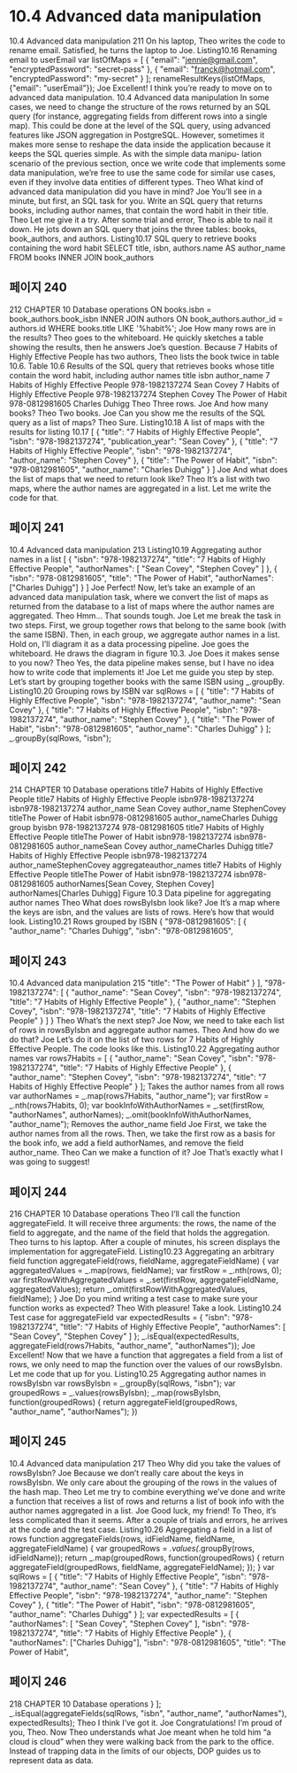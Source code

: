 # 10.4 Advanced data manipulation

10.4 Advanced data manipulation 211
On his laptop, Theo writes the code to rename email. Satisfied, he turns the laptop to Joe.
Listing10.16 Renaming email to userEmail
var listOfMaps = [
{
"email": "jennie@gmail.com",
"encryptedPassword": "secret-pass"
},
{
"email": "franck@hotmail.com",
"encryptedPassword": "my-secret"
}
];
renameResultKeys(listOfMaps,
{"email": "userEmail"});
Joe Excellent! I think you’re ready to move on to advanced data manipulation.
10.4 Advanced data manipulation
In some cases, we need to change the structure of the rows returned by an SQL query
(for instance, aggregating fields from different rows into a single map). This could be
done at the level of the SQL query, using advanced features like JSON aggregation in
PostgreSQL. However, sometimes it makes more sense to reshape the data inside the
application because it keeps the SQL queries simple. As with the simple data manipu-
lation scenario of the previous section, once we write code that implements some data
manipulation, we’re free to use the same code for similar use cases, even if they involve
data entities of different types.
Theo What kind of advanced data manipulation did you have in mind?
Joe You’ll see in a minute, but first, an SQL task for you. Write an SQL query that
returns books, including author names, that contain the word habit in their
title.
Theo Let me give it a try.
After some trial and error, Theo is able to nail it down. He jots down an SQL query that
joins the three tables: books, book_authors, and authors.
Listing10.17 SQL query to retrieve books containing the word habit
SELECT
title,
isbn,
authors.name AS author_name
FROM
books
INNER JOIN
book_authors

## 페이지 240

212 CHAPTER 10 Database operations
ON books.isbn = book_authors.book_isbn
INNER JOIN
authors
ON book_authors.author_id = authors.id
WHERE books.title LIKE '%habit%';
Joe How many rows are in the results?
Theo goes to the whiteboard. He quickly sketches a table showing the results, then he
answers Joe’s question. Because 7 Habits of Highly Effective People has two authors, Theo lists
the book twice in table 10.6.
Table 10.6 Results of the SQL query that retrieves books whose title contain the word habit, including
author names
title isbn author_name
7 Habits of Highly Effective People 978-1982137274 Sean Covey
7 Habits of Highly Effective People 978-1982137274 Stephen Covey
The Power of Habit 978-0812981605 Charles Duhigg
Theo Three rows.
Joe And how many books?
Theo Two books.
Joe Can you show me the results of the SQL query as a list of maps?
Theo Sure.
Listing10.18 A list of maps with the results for listing 10.17
[
{
"title": "7 Habits of Highly Effective People",
"isbn": "978-1982137274",
"publication_year": "Sean Covey"
},
{
"title": "7 Habits of Highly Effective People",
"isbn": "978-1982137274",
"author_name": "Stephen Covey"
},
{
"title": "The Power of Habit",
"isbn": "978-0812981605",
"author_name": "Charles Duhigg"
}
]
Joe And what does the list of maps that we need to return look like?
Theo It’s a list with two maps, where the author names are aggregated in a list. Let
me write the code for that.

## 페이지 241

10.4 Advanced data manipulation 213
Listing10.19 Aggregating author names in a list
[
{
"isbn": "978-1982137274",
"title": "7 Habits of Highly Effective People",
"authorNames": [
"Sean Covey",
"Stephen Covey"
]
},
{
"isbn": "978-0812981605",
"title": "The Power of Habit",
"authorNames": ["Charles Duhigg"]
}
]
Joe Perfect! Now, let’s take an example of an advanced data manipulation task,
where we convert the list of maps as returned from the database to a list of
maps where the author names are aggregated.
Theo Hmm... That sounds tough.
Joe Let me break the task in two steps. First, we group together rows that belong to
the same book (with the same ISBN). Then, in each group, we aggregate
author names in a list. Hold on, I’ll diagram it as a data processing pipeline.
Joe goes the whiteboard. He draws the diagram in figure 10.3.
Joe Does it makes sense to you now?
Theo Yes, the data pipeline makes sense, but I have no idea how to write code that
implements it!
Joe Let me guide you step by step. Let’s start by grouping together books with the
same ISBN using _.groupBy.
Listing10.20 Grouping rows by ISBN
var sqlRows = [
{
"title": "7 Habits of Highly Effective People",
"isbn": "978-1982137274",
"author_name": "Sean Covey"
},
{
"title": "7 Habits of Highly Effective People",
"isbn": "978-1982137274",
"author_name": "Stephen Covey"
},
{
"title": "The Power of Habit",
"isbn": "978-0812981605",
"author_name": "Charles Duhigg"
}
];
_.groupBy(sqlRows, "isbn");

## 페이지 242

214 CHAPTER 10 Database operations
title7 Habits of Highly Effective People title7 Habits of Highly Effective People
isbn978-1982137274 isbn978-1982137274
author_name Sean Covey author_name StephenCovey
titleThe Power of Habit
isbn978-0812981605
author_nameCharles Duhigg
group byisbn
978-1982137274 978-0812981605
title7 Habits of Highly Effective People titleThe Power of Habit
isbn978-1982137274 isbn978-0812981605
author_nameSean Covey author_nameCharles Duhigg
title7 Habits of Highly Effective People
isbn978-1982137274
author_nameStephenCovey
aggregateauthor_names
title7 Habits of Highly Effective People titleThe Power of Habit
isbn978-1982137274 isbn978-0812981605
authorNames[Sean Covey, Stephen Covey] authorNames[Charles Duhigg]
Figure 10.3 Data pipeline for aggregating author names
Theo What does rowsByIsbn look like?
Joe It’s a map where the keys are isbn, and the values are lists of rows. Here’s how
that would look.
Listing10.21 Rows grouped by ISBN
{
"978-0812981605": [
{
"author_name": "Charles Duhigg",
"isbn": "978-0812981605",

## 페이지 243

10.4 Advanced data manipulation 215
"title": "The Power of Habit"
}
],
"978-1982137274": [
{
"author_name": "Sean Covey",
"isbn": "978-1982137274",
"title": "7 Habits of Highly Effective People"
},
{
"author_name": "Stephen Covey",
"isbn": "978-1982137274",
"title": "7 Habits of Highly Effective People"
}
]
}
Theo What’s the next step?
Joe Now, we need to take each list of rows in rowsByIsbn and aggregate author
names.
Theo And how do we do that?
Joe Let’s do it on the list of two rows for 7 Habits of Highly Effective People. The code
looks like this.
Listing10.22 Aggregating author names
var rows7Habits = [
{
"author_name": "Sean Covey",
"isbn": "978-1982137274",
"title": "7 Habits of Highly Effective People"
},
{
"author_name": "Stephen Covey",
"isbn": "978-1982137274",
"title": "7 Habits of Highly Effective People"
}
]; Takes the
author names
from all rows
var authorNames = _.map(rows7Habits, "author_name");
var firstRow = _.nth(rows7Habits, 0);
var bookInfoWithAuthorNames = _.set(firstRow, "authorNames", authorNames);
_.omit(bookInfoWithAuthorNames, "author_name");
Removes the
author_name field
Joe First, we take the author names from all the rows. Then, we take the first row as
a basis for the book info, we add a field authorNames, and remove the field
author_name.
Theo Can we make a function of it?
Joe That’s exactly what I was going to suggest!

## 페이지 244

216 CHAPTER 10 Database operations
Theo I’ll call the function aggregateField. It will receive three arguments: the
rows, the name of the field to aggregate, and the name of the field that holds
the aggregation.
Theo turns to his laptop. After a couple of minutes, his screen displays the implementation
for aggregateField.
Listing10.23 Aggregating an arbitrary field
function aggregateField(rows, fieldName, aggregateFieldName) {
var aggregatedValues = _.map(rows, fieldName);
var firstRow = _.nth(rows, 0);
var firstRowWithAggregatedValues = _.set(firstRow,
aggregateFieldName,
aggregatedValues);
return _.omit(firstRowWithAggregatedValues, fieldName);
}
Joe Do you mind writing a test case to make sure your function works as expected?
Theo With pleasure! Take a look.
Listing10.24 Test case for aggregateField
var expectedResults = {
"isbn": "978-1982137274",
"title": "7 Habits of Highly Effective People",
"authorNames": [
"Sean Covey",
"Stephen Covey"
]
};
_.isEqual(expectedResults,
aggregateField(rows7Habits,
"author_name",
"authorNames"));
Joe Excellent! Now that we have a function that aggregates a field from a list of
rows, we only need to map the function over the values of our rowsByIsbn. Let
me code that up for you.
Listing10.25 Aggregating author names in rowsByIsbn
var rowsByIsbn = _.groupBy(sqlRows, "isbn");
var groupedRows = _.values(rowsByIsbn);
_.map(rowsByIsbn, function(groupedRows) {
return aggregateField(groupedRows, "author_name", "authorNames");
})

## 페이지 245

10.4 Advanced data manipulation 217
Theo Why did you take the values of rowsByIsbn?
Joe Because we don’t really care about the keys in rowsByIsbn. We only care about
the grouping of the rows in the values of the hash map.
Theo Let me try to combine everything we’ve done and write a function that receives
a list of rows and returns a list of book info with the author names aggregated
in a list.
Joe Good luck, my friend!
To Theo, it’s less complicated than it seems. After a couple of trials and errors, he arrives at
the code and the test case.
Listing10.26 Aggregating a field in a list of rows
function aggregateFields(rows, idFieldName,
fieldName, aggregateFieldName) {
var groupedRows = _.values(_.groupBy(rows, idFieldName));
return _.map(groupedRows, function(groupedRows) {
return aggregateField(groupedRows, fieldName, aggregateFieldName);
});
}
var sqlRows = [
{
"title": "7 Habits of Highly Effective People",
"isbn": "978-1982137274",
"author_name": "Sean Covey"
},
{
"title": "7 Habits of Highly Effective People",
"isbn": "978-1982137274",
"author_name": "Stephen Covey"
},
{
"title": "The Power of Habit",
"isbn": "978-0812981605",
"author_name": "Charles Duhigg"
}
];
var expectedResults =
[
{
"authorNames": [
"Sean Covey",
"Stephen Covey"
],
"isbn": "978-1982137274",
"title": "7 Habits of Highly Effective People"
},
{
"authorNames": ["Charles Duhigg"],
"isbn": "978-0812981605",
"title": "The Power of Habit",

## 페이지 246

218 CHAPTER 10 Database operations
}
];
_.isEqual(aggregateFields(sqlRows,
"isbn",
"author_name",
"authorNames"),
expectedResults);
Theo I think I’ve got it.
Joe Congratulations! I’m proud of you, Theo.
Now Theo understands what Joe meant when he told him “a cloud is cloud” when they
were walking back from the park to the office. Instead of trapping data in the limits of our
objects, DOP guides us to represent data as data.